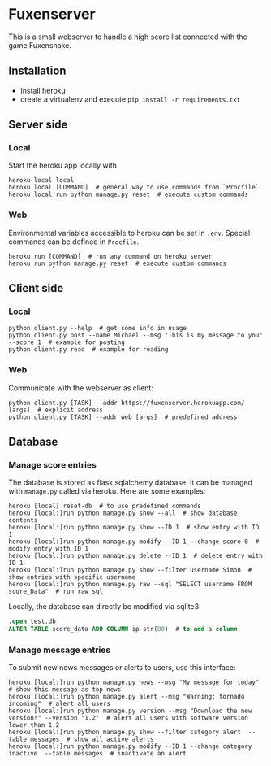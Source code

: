 # Fuxenserver

This is a small webserver to handle a high score list connected with the game Fuxensnake.

## Installation
* Install heroku
* create a virtualenv and execute `pip install -r requirements.txt`

## Server side

### Local
Start the heroku app locally with
```shell
heroku local local
heroku local [COMMAND]  # general way to use commands from `Procfile`
heroku local:run python manage.py reset  # execute custom commands
```

### Web
Environmental variables accessible to heroku can be set in `.env`. Special commands can be defined in `Procfile`.
```shell
heroku run [COMMAND]  # run any command on heroku server
heroku run python manage.py reset  # execute custom commands
```


## Client side

### Local
```shell
python client.py --help  # get some info in usage
python client.py post --name Michael --msg "This is my message to you" --score 1  # example for posting
python client.py read  # example for reading
```

### Web
Communicate with the webserver as client:
```shell
python client.py [TASK] --addr https://fuxenserver.herokuapp.com/ [args]  # explicit address
python client.py [TASK] --addr web [args]  # predefined address
```


## Database

### Manage score entries
The database is stored as flask sqlalchemy database. It can be managed with `manage.py` called via heroku. Here are some examples:
```shell
heroku [local] reset-db  # to use predefined commands
heroku [local:]run python manage.py show --all  # show database contents
heroku [local:]run python manage.py show --ID 1  # show entry with ID 1
heroku [local:]run python manage.py modify --ID 1 --change score 0  # modify entry with ID 1
heroku [local:]run python manage.py delete --ID 1  # delete entry with ID 1
heroku [local:]run python manage.py show --filter username Simon  # show entries with specific username
heroku [local:]run python manage.py raw --sql "SELECT username FROM score_Data"  # run raw sql
```
Locally, the database can directly be modified via sqlite3:
```SQL
.open test.db
ALTER TABLE score_data ADD COLUMN ip str(80)  # to add a column
```

### Manage message entries
To submit new news messages or alerts to users, use this interface:
```shell
heroku [local:]run python manage.py news --msg "My message for today"  # show this message as top news
heroku [local:]run python manage.py alert --msg "Warning: tornado incoming"  # alert all users
heroku [local:]run python manage.py version --msg "Download the new version!" --version "1.2"  # alert all users with software version lower than 1.2
heroku [local:]run python manage.py show --filter category alert  --table messages  # show all active alerts
heroku [local:]run python manage.py modify --ID 1 --change category inactive  --table messages  # inactivate an alert
```
